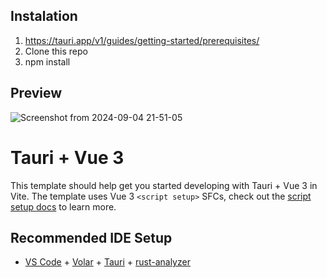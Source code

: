 ## Instalation
1. https://tauri.app/v1/guides/getting-started/prerequisites/
2. Clone this repo
3. npm install

## Preview
![Screenshot from 2024-09-04 21-51-05](https://github.com/user-attachments/assets/6c8b9108-dc71-4afc-972e-15bc68d7fa1d)

# Tauri + Vue 3

This template should help get you started developing with Tauri + Vue 3 in Vite. The template uses Vue 3 `<script setup>` SFCs, check out the [script setup docs](https://v3.vuejs.org/api/sfc-script-setup.html#sfc-script-setup) to learn more.

## Recommended IDE Setup

- [VS Code](https://code.visualstudio.com/) + [Volar](https://marketplace.visualstudio.com/items?itemName=Vue.volar) + [Tauri](https://marketplace.visualstudio.com/items?itemName=tauri-apps.tauri-vscode) + [rust-analyzer](https://marketplace.visualstudio.com/items?itemName=rust-lang.rust-analyzer)
